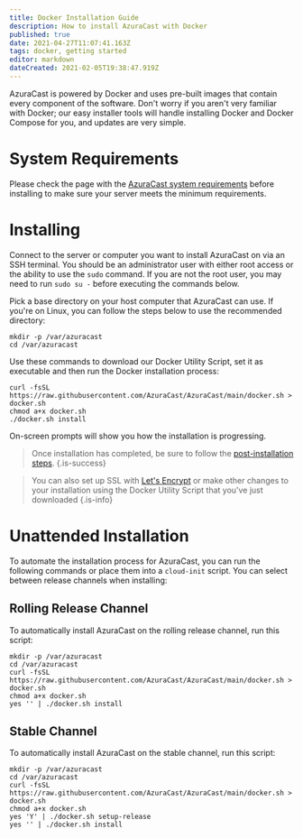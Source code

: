 ```yaml
---
title: Docker Installation Guide
description: How to install AzuraCast with Docker
published: true
date: 2021-04-27T11:07:41.163Z
tags: docker, getting started
editor: markdown
dateCreated: 2021-02-05T19:38:47.919Z
---
```


AzuraCast is powered by Docker and uses pre-built images that contain every component of the software. Don't worry if you aren't very familiar with Docker; our easy installer tools will handle installing Docker and Docker Compose for you, and updates are very simple.

# System Requirements

Please check the page with the [AzuraCast system requirements](/en/getting-started/requirements) before installing to make sure your server meets the minimum requirements.

# Installing

Connect to the server or computer you want to install AzuraCast on via an SSH terminal. You should be an administrator user with either root access or the ability to use the `sudo` command. If you are not the root user, you may need to run `sudo su -` before executing the commands below.

Pick a base directory on your host computer that AzuraCast can use. If you're on Linux, you can follow the steps below to use the recommended directory:

```
mkdir -p /var/azuracast
cd /var/azuracast
```

Use these commands to download our Docker Utility Script, set it as executable and then run the Docker installation process:

```
curl -fsSL https://raw.githubusercontent.com/AzuraCast/AzuraCast/main/docker.sh > docker.sh
chmod a+x docker.sh
./docker.sh install
```

On-screen prompts will show you how the installation is progressing.

> Once installation has completed, be sure to follow the [post-installation steps](/en/getting-started/installation/post-installation-steps).
{.is-success}


> You can also set up SSL with [Let's Encrypt](/en/administration/ssl-and-lets-encrypt) or make other changes to your installation using the Docker Utility Script that you've just downloaded
{.is-info}

# Unattended Installation
To automate the installation process for AzuraCast, you can run the following commands or place them into a `cloud-init` script. You can select between release channels when installing:

## Rolling Release Channel

To automatically install AzuraCast on the rolling release channel, run this script:

```
mkdir -p /var/azuracast
cd /var/azuracast
curl -fsSL https://raw.githubusercontent.com/AzuraCast/AzuraCast/main/docker.sh > docker.sh
chmod a+x docker.sh
yes '' | ./docker.sh install
```

## Stable Channel

To automatically install AzuraCast on the stable channel, run this script:

```
mkdir -p /var/azuracast
cd /var/azuracast
curl -fsSL https://raw.githubusercontent.com/AzuraCast/AzuraCast/main/docker.sh > docker.sh
chmod a+x docker.sh
yes 'Y' | ./docker.sh setup-release
yes '' | ./docker.sh install
```